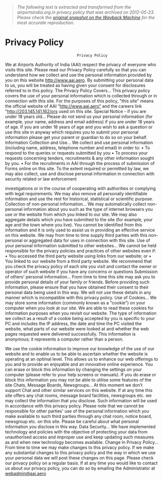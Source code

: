 > *The following text is extracted and transformed from the airportsindia.org.in privacy policy that was archived on 2012-05-23. Please check the [original snapshot on the Wayback Machine](https://web.archive.org/web/20120523133533id_/http%3A//www.aai.aero/misc/AAI_Privacy_Policy.pdf) for the most accurate reproduction.*

# Privacy Policy

                                     Privacy Policy
We at Airports Authority of India (AAI) respect the privacy of everyone who visits
this site. Please read our Privacy Policy carefully so that you can understand how we
collect and use the personal information provided by you on this website
http://www.aai.aero.
By submitting your personal data to us, you will be treated as having given your
consent for disclosures referred to in this policy.
The Privacy Policy Covers...
This privacy policy covers the use of your personal information which is collected
through or in connection with this site. For the purposes of this policy, "this site"
means the official website of AAI “http://www.aai.aero” and the careers link
“http://203.145.141.162/ors used on this site.
Special Notice - if you are under 18 years old...
Please do not send us your personal information (for example, your name, address
and email address) if you are under 18 years of age. If you are under 18 years of age
and you wish to ask a question or use this site in anyway which requires you to
submit your personal information please get your parent or guardian to do so on your
behalf.
Information Collection and Use...
We collect and use personal information (including name, address, telephone number
and email) in order to:
       •    To respond to the queries or requests submitted by you
       •    To process your requests concerning tenders, recruitments & any other
            information sought by you.
       •    For the recruitments in AAI through the process of submission of Forms
            online on this site.
To the extent required or permitted by law, we may also collect, use and disclose
personal information in connection with security related or law enforcement


investigations or in the course of cooperating with authorities or complying with legal
requirements.
We may also remove all personally identifiable information and use the rest for
historical, statistical or scientific purpose.
Collection of non-personal information...
We may automatically collect non-personal information about you such as the type of
internet browsers you use or the website from which you linked to our site. We may
also aggregate details which you have submitted to the site (for example, your age
and the town where you live). You cannot be identified from this information and it is
only used to assist us in providing an effective service on this website. We may from
time to time supply third parties with this non-personal or aggregated data for uses in
connection with this site.
Use of your personal information submitted to other websites...
We cannot be held responsible for the privacy policies and practices of other websites
even if:
      •     You accessed the third party website using links from our website; or
      •     You linked to our website from a third party website.
We recommend that you check the privacy policy of each site you visit and contact
the owner or operator of such website if you have any concerns or questions
Submission of others' personal information...
From time to time this site may ask you to provide personal details of your family or
friends. Before providing such information, please ensure that you have obtained their
consent to their personal data being used in this way. We will not use these details in
any manner which is incompatible with this privacy policy.
Use of Cookies...
We may store some information (commonly known as a "cookie") on your computer
when you look at our site. We are able to read these cookies for information purposes
when you revisit our website. The type of information we collect as a result of a
cookie being accepted by you is specific to your PC and includes the IP address, the
date and time the PC visited the website, what parts of our website were looked at and
whether the web pages requested were delivered successfully. This information is
anonymous; it represents a computer rather than a person.


We use the cookie information to improve our knowledge of the use of our website
and to enable us to be able to ascertain whether the website is operating at an optimal
level. This allows us to enhance our web offerings to you and to provide an enjoyable
and an innovative online experience.
You can erase or block this information by changing the settings on your computer
(please refer to your help screens or manuals). If you do erase or block this
information you may not be able to utilise some features of the site
Chats, Message Boards, Newsgroups...
At this moment we don’t support Chat and other similar services on this website. If at
any time this site offers any chat rooms, message board facilities, newsgroups etc. we
may collect the information that you disclose. Such information will be used in
accordance with this privacy policy. Please note that we cannot be responsible for
other parties' use of the personal information which you make available to such third
parties through any chat room, notice board, newsgroup etc. on this site. Please be
careful about what personal information you disclose in this way.
Data Security...
We have implemented technology and policies with the objective of protecting your
data from unauthorised access and improper use and keep updating such measures as
and when new technology becomes available.
Change In Privacy Policy...
From time to time we may make changes to this privacy policy. If we make any
substantial changes to this privacy policy and the way in which we use your personal
data we will post these changes on this page. Please check our privacy policy on a
regular basis.
If at any time you would like to contact us about our privacy policy, you can do so by
emailing the Administrator at webadmin@aai.aero
